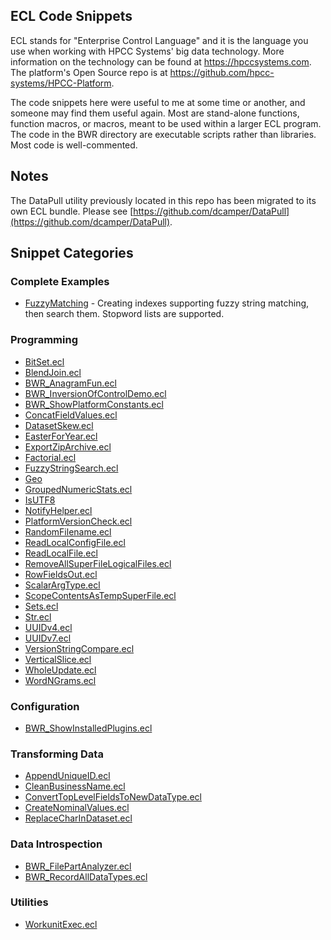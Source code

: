 ## ECL Code Snippets

ECL stands for "Enterprise Control Language" and it is the language you use when
working with HPCC Systems' big data technology.  More information on the
technology can be found at https://hpccsystems.com.  The platform's Open Source
repo is at https://github.com/hpcc-systems/HPCC-Platform.

The code snippets here were useful to me at some time or another, and someone
may find them useful again.  Most are stand-alone functions, function macros, or
macros, meant to be used within a larger ECL program.  The code in the BWR
directory are executable scripts rather than libraries.  Most code is
well-commented.

## Notes

The DataPull utility previously located in this repo has been migrated to its
own ECL bundle.  Please see
[https://github.com/dcamper/DataPull](https://github.com/dcamper/DataPull).

## Snippet Categories

### Complete Examples
* [FuzzyMatching](FuzzyMatching) - Creating indexes supporting fuzzy string matching, then search them. Stopword lists are supported.

### Programming
* [BitSet.ecl](BitSet.ecl)
* [BlendJoin.ecl](BlendJoin.ecl)
* [BWR_AnagramFun.ecl](BWR/BWR_AnagramFun.ecl)
* [BWR_InversionOfControlDemo.ecl](BWR/BWR_InversionOfControlDemo.ecl)
* [BWR_ShowPlatformConstants.ecl](BWR/BWR_ShowPlatformConstants.ecl)
* [ConcatFieldValues.ecl](ConcatFieldValues.ecl)
* [DatasetSkew.ecl](DatasetSkew.ecl)
* [EasterForYear.ecl](EasterForYear.ecl)
* [ExportZipArchive.ecl](ExportZipArchive.ecl)
* [Factorial.ecl](Factorial.ecl)
* [FuzzyStringSearch.ecl](FuzzyStringSearch.ecl)
* [Geo](Geo.ecl)
* [GroupedNumericStats.ecl](GroupedNumericStats.ecl)
* [IsUTF8](IsUTF8.ecl)
* [NotifyHelper.ecl](NotifyHelper.ecl)
* [PlatformVersionCheck.ecl](PlatformVersionCheck.ecl)
* [RandomFilename.ecl](RandomFilename.ecl)
* [ReadLocalConfigFile.ecl](ReadLocalConfigFile.ecl)
* [ReadLocalFile.ecl](ReadLocalFile.ecl)
* [RemoveAllSuperFileLogicalFiles.ecl](RemoveAllSuperFileLogicalFiles.ecl)
* [RowFieldsOut.ecl](RowFieldsOut.ecl)
* [ScalarArgType.ecl](ScalarArgType.ecl)
* [ScopeContentsAsTempSuperFile.ecl](ScopeContentsAsTempSuperFile.ecl)
* [Sets.ecl](Sets.ecl)
* [Str.ecl](Str.ecl)
* [UUIDv4.ecl](UUIDv4.ecl)
* [UUIDv7.ecl](UUIDv7.ecl)
* [VersionStringCompare.ecl](VersionStringCompare.ecl)
* [VerticalSlice.ecl](VerticalSlice.ecl)
* [WholeUpdate.ecl](WholeUpdate.ecl)
* [WordNGrams.ecl](WordNGrams.ecl)

### Configuration
* [BWR_ShowInstalledPlugins.ecl](BWR/BWR_ShowInstalledPlugins.ecl)

### Transforming Data
* [AppendUniqueID.ecl](AppendUniqueID.ecl)
* [CleanBusinessName.ecl](CleanBusinessName.ecl)
* [ConvertTopLevelFieldsToNewDataType.ecl](ConvertTopLevelFieldsToNewDataType.ecl)
* [CreateNominalValues.ecl](CreateNominalValues.ecl)
* [ReplaceCharInDataset.ecl](ReplaceCharInDataset.ecl)

### Data Introspection
* [BWR\_FilePartAnalyzer.ecl](BWR/BWR_FilePartAnalyzer.ecl)
* [BWR\_RecordAllDataTypes.ecl](BWR/BWR_RecordAllDataTypes.ecl)

### Utilities
* [WorkunitExec.ecl](WorkunitExec.ecl)
